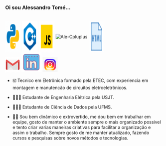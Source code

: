 ### Oi sou Alessandro Tomé...


<div style="display: inline_block"><br>
  <img align="center" alt="Ale-Python" height=100" width="50" src="imagens\icons8-python.gif">
  <img align="center" alt="Ale-Cpluplus" height="100" width="50" src="imagens\icons8-c++-48.png" />      
  <img align="center" alt="Ale-Cpluplus" height="100" width="50" src="imagens\icons8-javascript.gif" />  
  <img align="center" alt="Ale-Cpluplus" height="100" width="50" src="imagens\icons8-código.gif" />  
  <img align="center" alt="Ale-Cpluplus" height="100" width="50" src="imagens\icons8-html.gif" />
</div>

<div> 
  <a href = "mailto:alessandroneno9@gmail.com"><img src="imagens\icons8-gmail.gif" target="_blank"></a>
  <a href="https://www.linkedin.com/in/alessandro-silva-023947190/" target="_blank"><img src="imagens\icons8-linkedin.gif" target="_blank"></a> 
   <a href = "https://instagram.com/aless_dev?igshid=NGExMmI2YTkyZg=="><img src="imagens\icons8-instagram.gif" target="_blank"></a>
</div>



- ☑️ Tecnico em Eletrônica formado pela ETEC, com experiencia em montagem e manutencão de circuitos eletroeletrônicos.
- 🧑🏻‍🎓 Estudante de Engenharia Elétrica pela USJT.
- 🧑🏻‍🎓 Estudante de Ciência de Dados pela UFMS.

- ✌🏻 Sou bem dinâmico e extrovertido, me dou bem em trabalhar em equipe, gosto de manter o ambiente sempre o mais organizado possivel e tento criar varias maneiras criativas para facilitar a organização e assim o trabalho. Sempre gosto de me manter atualizado, fazendo cursos e pesquisas sobre novos métodos e tecnologias.
